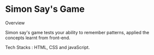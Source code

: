 # Simon Say's Game
Overview

Simon say's game tests your ability to remember patterns, applied the concepts learnt from front-end.

Tech Stacks : 
HTML, CSS and javaScript.
